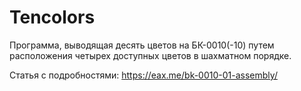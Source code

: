 # Tencolors

Программа, выводящая десять цветов на БК-0010(-10) путем расположения четырех доступных цветов в шахматном порядке.

Статья с подробностями: https://eax.me/bk-0010-01-assembly/
